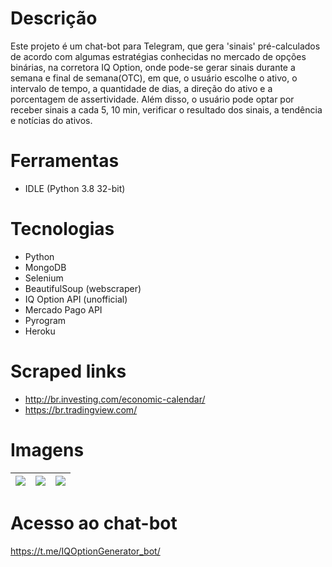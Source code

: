 # Descrição

Este projeto é um chat-bot para Telegram, que gera 'sinais' pré-calculados de acordo com algumas estratégias conhecidas no mercado de opções binárias, na corretora IQ Option, onde pode-se gerar sinais durante a semana e final de semana(OTC), em que, o usuário escolhe o ativo, o intervalo de tempo, a quantidade de dias, a direção do ativo e a porcentagem de assertividade. Além disso, o usuário pode optar por receber sinais a cada 5, 10 min, verificar o resultado dos sinais, a tendência e notícias do ativos.



# Ferramentas

- IDLE (Python 3.8 32-bit)



# Tecnologias

- Python
- MongoDB
- Selenium
- BeautifulSoup (webscraper)
- IQ Option API (unofficial)
- Mercado Pago API
- Pyrogram
- Heroku



# Scraped links

- http://br.investing.com/economic-calendar/
- https://br.tradingview.com/



# Imagens

| ![](https://i.ibb.co/wNTj9xR/chatbot-start.png) | ![](https://i.ibb.co/Y3Qxcrk/tendencias.png) | ![](https://i.ibb.co/GCWt2Sz/sinais.png) |
| ----------------------------------------------- | -------------------------------------------- | ---------------------------------------- |



# Acesso ao chat-bot

https://t.me/IQOptionGenerator_bot/





